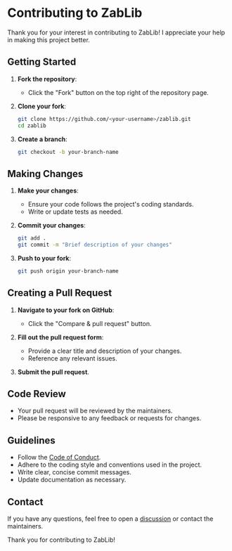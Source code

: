 # Contributing to ZabLib

Thank you for your interest in contributing to ZabLib! I appreciate your help in making this project better.

## Getting Started

1. **Fork the repository**:
    - Click the "Fork" button on the top right of the repository page.

2. **Clone your fork**:
    ```sh
    git clone https://github.com/<your-username>/zablib.git
    cd zablib
    ```

3. **Create a branch**:
    ```sh
    git checkout -b your-branch-name
    ```

## Making Changes

1. **Make your changes**:
    - Ensure your code follows the project's coding standards.
    - Write or update tests as needed.

2. **Commit your changes**:
    ```sh
    git add .
    git commit -m "Brief description of your changes"
    ```

3. **Push to your fork**:
    ```sh
    git push origin your-branch-name
    ```

## Creating a Pull Request

1. **Navigate to your fork on GitHub**:
    - Click the "Compare & pull request" button.

2. **Fill out the pull request form**:
    - Provide a clear title and description of your changes.
    - Reference any relevant issues.

3. **Submit the pull request**.

## Code Review

- Your pull request will be reviewed by the maintainers.
- Please be responsive to any feedback or requests for changes.

## Guidelines

- Follow the [Code of Conduct](CODE_OF_CONDUCT.md).
- Adhere to the coding style and conventions used in the project.
- Write clear, concise commit messages.
- Update documentation as necessary.

## Contact

If you have any questions, feel free to open a [discussion](https://github.com/hammadmajid/zablib/discussions) or contact the maintainers.

Thank you for contributing to ZabLib!
